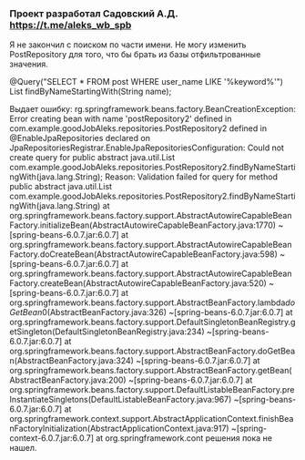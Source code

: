 ### Проект разработал Садовский А.Д. https://t.me/aleks_wb_spb

Я не закончил с поиском по части имени. Не могу изменить 
PostRepository для того, что бы брать из базы отфильтрованные значения. 

@Query("SELECT * FROM post WHERE user_name LIKE '%keyword%'")
List<Post> findByNameStartingWith(String name);

Выдает ошибку:
rg.springframework.beans.factory.BeanCreationException: Error creating bean with name 'postRepository2' defined in com.example.goodJobAleks.repositories.PostRepository2 defined in @EnableJpaRepositories declared on JpaRepositoriesRegistrar.EnableJpaRepositoriesConfiguration: Could not create query for public abstract java.util.List com.example.goodJobAleks.repositories.PostRepository2.findByNameStartingWith(java.lang.String); Reason: Validation failed for query for method public abstract java.util.List com.example.goodJobAleks.repositories.PostRepository2.findByNameStartingWith(java.lang.String)
at org.springframework.beans.factory.support.AbstractAutowireCapableBeanFactory.initializeBean(AbstractAutowireCapableBeanFactory.java:1770) ~[spring-beans-6.0.7.jar:6.0.7]
at org.springframework.beans.factory.support.AbstractAutowireCapableBeanFactory.doCreateBean(AbstractAutowireCapableBeanFactory.java:598) ~[spring-beans-6.0.7.jar:6.0.7]
at org.springframework.beans.factory.support.AbstractAutowireCapableBeanFactory.createBean(AbstractAutowireCapableBeanFactory.java:520) ~[spring-beans-6.0.7.jar:6.0.7]
at org.springframework.beans.factory.support.AbstractBeanFactory.lambda$doGetBean$0(AbstractBeanFactory.java:326) ~[spring-beans-6.0.7.jar:6.0.7]
at org.springframework.beans.factory.support.DefaultSingletonBeanRegistry.getSingleton(DefaultSingletonBeanRegistry.java:234) ~[spring-beans-6.0.7.jar:6.0.7]
at org.springframework.beans.factory.support.AbstractBeanFactory.doGetBean(AbstractBeanFactory.java:324) ~[spring-beans-6.0.7.jar:6.0.7]
at org.springframework.beans.factory.support.AbstractBeanFactory.getBean(AbstractBeanFactory.java:200) ~[spring-beans-6.0.7.jar:6.0.7]
at org.springframework.beans.factory.support.DefaultListableBeanFactory.preInstantiateSingletons(DefaultListableBeanFactory.java:967) ~[spring-beans-6.0.7.jar:6.0.7]
at org.springframework.context.support.AbstractApplicationContext.finishBeanFactoryInitialization(AbstractApplicationContext.java:917) ~[spring-context-6.0.7.jar:6.0.7]
at org.springframework.cont
решения пока не нашел.